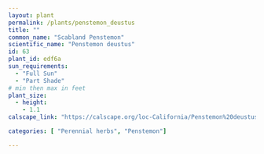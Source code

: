 ```yaml
---
layout: plant                                                              
permalink: /plants/penstemon_deustus
title: ""
common_name: "Scabland Penstemon"
scientific_name: "Penstemon deustus"
id: 63
plant_id: edf6a
sun_requirements:
  - "Full Sun"
  - "Part Shade"
# min then max in feet
plant_size:
  - height: 
    - 1.1
calscape_link: "https://calscape.org/loc-California/Penstemon%20deustus(%20)"

categories: [ "Perennial herbs", "Penstemon"]

---
```


